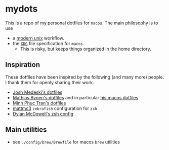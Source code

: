 # mydots

This is a repo of my personal dotfiles for `macos`. The main philosophy is to
use

- a [modern unix](https://github.com/ibraheemdev/modern-unix) workflow.
- the [`XDG`](https://github.com/mattmc3/zebrafish/blob/main/zebrafish.zsh#L13-L36)
  file specification for `macos`.
  - This is risky, but keeps things organized in the home directory.

## Inspiration

These dotfiles have been inspired by the following (and many more) people. I
thank them for openly sharing their work.

- [Josh Medeski's dotfiles](https://github.com/joshmedeski/dotfiles/tree/15576d333a884b4fb867a24f121162e4f4293a86)
- [Mathias Bynen's dotfiles](https://github.com/mathiasbynens/dotfiles)
  and in particular [his macos dotfiles](https://github.com/mathiasbynens/dotfiles/blob/master/.macos)
- [Minh Phuc Tran's dotfiles](https://github.com/phuctm97/dotfiles)
- [mattmc3](https://github.com/mattmc3/zebrafish/tree/a5808bf655d604a48ac8bc58d47c4aac955475e9)
  `zebrafish` configuration for `zsh`
- [Dylan McDowell's zsh config](https://github.com/dylanjm/teton/blob/2eb03539fe2c9489ed6b5ade4ee4ee44d8c6f421/config/shells/zsh/zshenv.zsh)

## Main utilities

- see `./config/brew/Brewfile` for macos `brew` utilities
